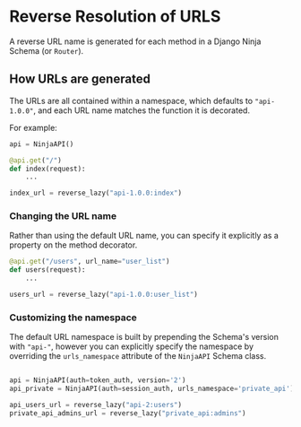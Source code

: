 # Reverse Resolution of URLS

A reverse URL name is generated for each method in a Django Ninja Schema (or `Router`).

## How URLs are generated

The URLs are all contained within a namespace, which defaults to `"api-1.0.0"`, and each URL name matches the function it is decorated. 

For example:

```Python
api = NinjaAPI()

@api.get("/")
def index(request):
    ...

index_url = reverse_lazy("api-1.0.0:index")
```

### Changing the URL name

Rather than using the default URL name, you can specify it explicitly as a property on the method decorator.

```Python
@api.get("/users", url_name="user_list")
def users(request):
    ...

users_url = reverse_lazy("api-1.0.0:user_list")
```
### Customizing the namespace

The default URL namespace is built by prepending the Schema's version with `"api-"`, however you can explicitly specify the namespace by overriding the `urls_namespace` attribute of the `NinjaAPI` Schema class.

```Python

api = NinjaAPI(auth=token_auth, version='2')
api_private = NinjaAPI(auth=session_auth, urls_namespace='private_api')

api_users_url = reverse_lazy("api-2:users")
private_api_admins_url = reverse_lazy("private_api:admins")
```
